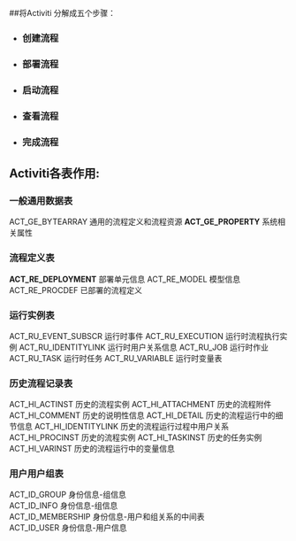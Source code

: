 ##将Activiti 分解成五个步骤：
- ### 创建流程
- ### 部署流程
- ### 启动流程
- ### 查看流程
- ### 完成流程

## Activiti各表作用:

### 一般通用数据表
 ACT_GE_BYTEARRAY      通用的流程定义和流程资源
 **ACT_GE_PROPERTY**   系统相关属性
 
### 流程定义表
 **ACT_RE_DEPLOYMENT** 部署单元信息
 ACT_RE_MODEL          模型信息
 ACT_RE_PROCDEF        已部署的流程定义
                   
### 运行实例表
 ACT_RU_EVENT_SUBSCR   运行时事件
 ACT_RU_EXECUTION      运行时流程执行实例
 ACT_RU_IDENTITYLINK   运行时用户关系信息
 ACT_RU_JOB            运行时作业
 ACT_RU_TASK           运行时任务
 ACT_RU_VARIABLE       运行时变量表
                                                                                                                                                                                                                         
### 历史流程记录表
 ACT_HI_ACTINST         历史的流程实例
 ACT_HI_ATTACHMENT      历史的流程附件
 ACT_HI_COMMENT         历史的说明性信息
 ACT_HI_DETAIL          历史的流程运行中的细节信息
 ACT_HI_IDENTITYLINK    历史的流程运行过程中用户关系
 ACT_HI_PROCINST        历史的流程实例
 ACT_HI_TASKINST        历史的任务实例
 ACT_HI_VARINST         历史的流程运行中的变量信息                  

### 用户用户组表
 ACT_ID_GROUP           身份信息-组信息                     
 ACT_ID_INFO            身份信息-组信息                        
 ACT_ID_MEMBERSHIP      身份信息-用户和组关系的中间表                       
 ACT_ID_USER            身份信息-用户信息
                        
